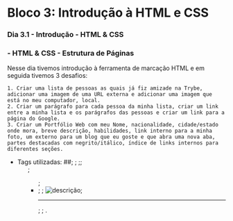 # Bloco 3: Introdução à HTML e CSS

### Dia 3.1 - Introdução - HTML & CSS 

###               - HTML & CSS - Estrutura de Páginas



Nesse dia tivemos introdução à ferramenta de marcação HTML e em seguida tivemos 3 desafios:

	1. Criar uma lista de pessoas as quais já fiz amizade na Trybe, adicionar uma imagem de uma URL externa e adicionar uma imagem que está no meu computador, local.
 	2. Criar um parágrafo para cada pessoa da minha lista, criar um link entre a minha lista e os parágrafos das pessoas e criar um link para a página do Google.
 	3. Criar um Portfólio Web com meu Nome, nacionalidade, cidade/estado onde mora, breve descrição, habilidades, link interno para a minha foto, um externo para um blog que eu goste e que abra uma nova aba, partes destacadas com negrito/itálico, índice de links internos para diferentes seções.

- Tags utilizadas: ##<!DOCTYPE html>; <html>; <head>;<body>;<ol>; <ul>; <li>; <break>; <img src="~/foto" width="Ypx" alt="descrição">; <hr>; <a href="https://site" target="" ou target="_blank"></a>; <a href="#id"><a>.

